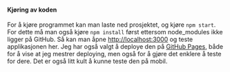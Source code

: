 #### Kjøring av koden

For å kjøre programmet kan man laste ned prosjektet, og kjøre `npm start`. For dette må man også kjøre `npm install` først ettersom node_modules ikke ligger på GitHub. Så kan man åpne [http://localhost:3000](http://localhost:3000) og teste applikasjonen her. Jeg har også valgt å deploye den på [GitHub Pages](https://martinnilsen99.github.io/dagpengerkalkulatorNAV/), både for å vise at jeg mestrer deploying, men også for å gjøre det enklere å teste for dere. Det er også litt kult å kunne teste den på mobil.

